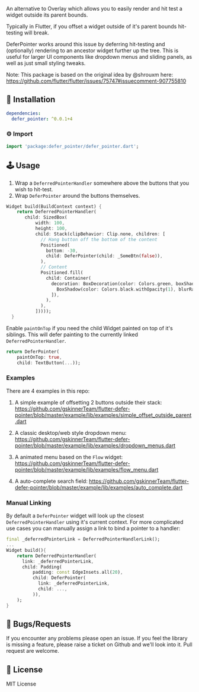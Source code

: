 An alternative to Overlay which allows you to easily render and hit test a widget outside its parent bounds.

Typically in Flutter, if you offset a widget outside of it's parent bounds hit-testing will break.

DeferPointer works around this issue by deferring hit-testing and (optionally) rendering to an ancestor widget further up the tree. This is useful for larger UI components like dropdown menus and sliding panels, as well as just small styling tweaks.

Note: This package is based on the original idea by @shrouxm here: https://github.com/flutter/flutter/issues/75747#issuecomment-907755810

## 🔨 Installation
```yaml
dependencies:
  defer_pointer: ^0.0.1+4
```

### ⚙ Import

```dart
import 'package:defer_pointer/defer_pointer.dart';
```

## 🕹️ Usage

1. Wrap a `DeferredPointerHandler` somewhere above the buttons that you wish to hit-test.
2. Wrap `DeferPointer` around the buttons themselves.
```dart
Widget build(BuildContext context) {
    return DeferredPointerHandler(
       child: SizedBox(
           width: 100,
           height: 100,
           child: Stack(clipBehavior: Clip.none, children: [
             // Hang button off the bottom of the content
             Positioned(
               bottom: -30,
               child: DeferPointer(child: _SomeBtn(false)),
             ),
             // Content
             Positioned.fill(
               child: Container(
                 decoration: BoxDecoration(color: Colors.green, boxShadow: [
                   BoxShadow(color: Colors.black.withOpacity(1), blurRadius: 4, spreadRadius: 4),
                 ]),
               ),
             ),
           ]))));
  }
```

Enable `paintOnTop` if you need the child Widget painted on top of it's siblings. This will defer painting to the currently linked `DeferredPointerHandler`.
```dart
return DeferPointer(
    paintOnTop: true,
    child: TextButton(...));
```

### Examples
There are 4 examples in this repo:

1. A simple example of offsetting 2 buttons outside their stack:
https://github.com/gskinnerTeam/flutter-defer-pointer/blob/master/example/lib/examples/simple_offset_outside_parent.dart

2. A classic desktop/web style dropdown menu:
https://github.com/gskinnerTeam/flutter-defer-pointer/blob/master/example/lib/examples/dropdown_menus.dart

3. A animated menu based on the `Flow` widget: 
https://github.com/gskinnerTeam/flutter-defer-pointer/blob/master/example/lib/examples/flow_menu.dart

4. A auto-complete search field:
https://github.com/gskinnerTeam/flutter-defer-pointer/blob/master/example/lib/examples/auto_complete.dart

### Manual Linking
By default a `DeferPointer` widget will look up the closest `DeferredPointerHandler` using it's current context. For more complicated use cases you can manually assign a link to bind a pointer to a handler:
```dart
final _deferredPointerLink = DeferredPointerHandlerLink();
...
Widget build(){
    return DeferredPointerHandler(
      link: _deferredPointerLink,
      child: Padding(
          padding: const EdgeInsets.all(20),
          child: DeferPointer(
            link: _deferredPointerLink,
            child: ...,
          )),
    );
}
```
## 🐞 Bugs/Requests

If you encounter any problems please open an issue. If you feel the library is missing a feature, please raise a ticket on Github and we'll look into it. Pull request are welcome.

## 📃 License

MIT License
